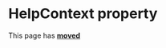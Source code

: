 # HelpContext property #

This page has [**moved**](https://lib-docs.delphidabbler.com/MsgDlg/3/API/TPJVCLMsgDlg-HelpContext)